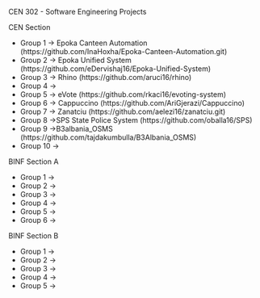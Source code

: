 CEN 302 - Software Engineering Projects

CEN Section
<ul>
<li>Group 1 -> Epoka Canteen Automation (https://github.com/InaHoxha/Epoka-Canteen-Automation.git)</li>
<li>Group 2 -> Epoka Unified System (https://github.com/eDervishaj16/Epoka-Unified-System)</li>
<li>Group 3 -> Rhino (https://github.com/aruci16/rhino)</li>
<li>Group 4 -></li>
<li>Group 5 ->  eVote (https://github.com/rkaci16/evoting-system)</li>
<li>Group 6 -> Cappuccino (https://github.com/AriGjerazi/Cappuccino) </li>
<li>Group 7 -> Zanatciu (https://github.com/aelezi16/zanatciu.git)</li>
<li>Group 8 ->SPS State Police System (https://github.com/oballa16/SPS)</li> 
<li>Group 9 ->B3albania_OSMS (https://github.com/tajdakumbulla/B3Albania_OSMS)</li>
<li>Group 10 -></li>
</ul>
BINF Section A
<ul>
<li>Group 1 -></li>
<li>Group 2 -></li>
<li>Group 3 -></li>
<li>Group 4 -></li>
<li>Group 5 -></li>
<li>Group 6 -></li>
</ul>
BINF Section B
<ul>
<li>Group 1 -></li>
<li>Group 2 -></li>
<li>Group 3 -></li>
<li>Group 4 -></li>
<li>Group 5 -></li>
</ul>
